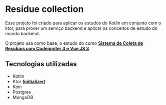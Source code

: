# Residue collection

Esse projeto foi criado para aplicar os estudos do Kotlin em conjunto com o ktor, para prover um serviço backend e aplicar os conceitos de estudo do mundo backend.

O projeto usa como base, o estudo do curso **[Sistema de Coleta de Resíduos com Codeigniter 4 e Vue JS 3](https://www.udemy.com/course/domine-codeigniter-4-e-vue-js-3-curso-completo-e-pratico)**.

## Tecnologias utilizadas

- Kotlin
- Ktor **([initializer](https://start.ktor.io/settings))**
- Koin
- Postgres
- MongoDB